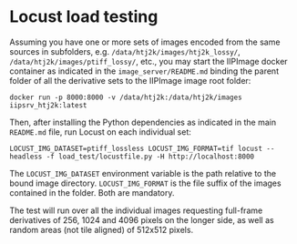 # Locust load testing

Assuming you have one or more sets of images encoded from the same sources in
subfolders, e.g. `/data/htj2k/images/htj2k_lossy/`,
`/data/htj2k/images/ptiff_lossy/`, etc., you may start the IIPImage docker
container as indicated in the `image_server/README.md` binding the parent
folder of all the derivative sets to the IIPImage image root folder:

    docker run -p 8000:8000 -v /data/htj2k:/data/htj2k/images iipsrv_htj2k:latest

Then, after installing the Python dependencies as indicated in the main
`README.md` file, run Locust on each individual set:

    LOCUST_IMG_DATASET=ptiff_lossless LOCUST_IMG_FORMAT=tif locust --headless -f load_test/locustfile.py -H http://localhost:8000

The `LOCUST_IMG_DATASET` environment variable is the path relative to the bound
image directory. `LOCUST_IMG_FORMAT` is the file suffix of the images contained
in the folder. Both are mandatory.

The test will run over all the individual images requesting full-frame
derivatives of 256, 1024 and 4096 pixels on the longer side, as well as random
areas (not tile aligned) of 512x512 pixels.
